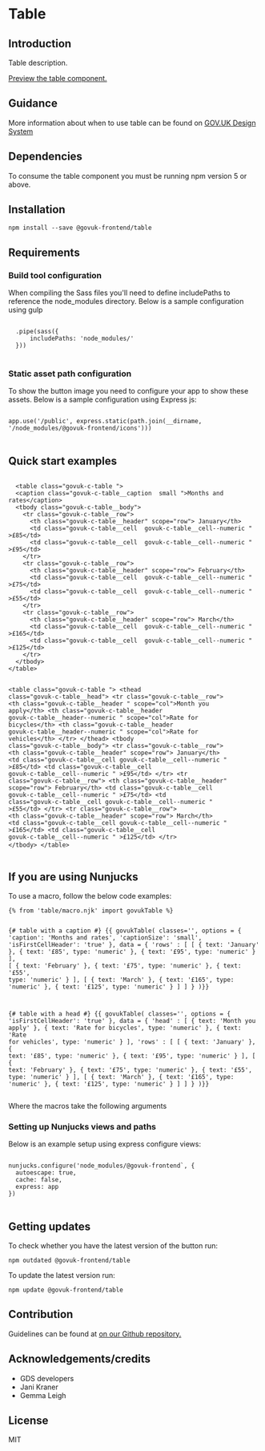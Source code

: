 


<h1 class="govuk-u-heading-36">
Table
</h1>

<h2 class="govuk-u-heading-24">Introduction</h2>
<p class="govuk-u-core-24">
  Table description.
</p>


<p class="govuk-u-copy-19">
<a href="http://govuk-frontend-review.herokuapp.com/components/table/preview">Preview the table component.
</a>
</p>

<h2 class="govuk-u-heading-24">Guidance</h2>

<p class="govuk-u-copy-19">
  More information about when to use table can be found on <a href="http://www.linktodesignsystem.com/table" title="Link to read guidance on the use of table on Gov.uk Design system website">GOV.UK Design System</a>
</p>

<h2 class="govuk-u-heading-24">Dependencies</h2>

<p class="govuk-u-copy-19">To consume the table component you must be running npm version 5 or above. </p>

<p class="govuk-u-copy-19"></p>

<h2 class="govuk-u-heading-24">Installation</h2>
<pre><code>npm install --save @govuk-frontend/table</code></pre>

<h2 class="govuk-u-heading-24">Requirements</h2>
<h3 class="govuk-u-bold-19">Build tool configuration</h3>
<p class="govuk-u-copy-19">When compiling the Sass files you'll need to define includePaths to reference the node_modules directory. Below is a sample configuration using gulp</p>
<pre>
<code>
  .pipe(sass({
      includePaths: 'node_modules/'
  }))
</code>
</pre>

<h3 class="govuk-u-bold-19">Static asset path configuration</h3>
<p class="govuk-u-copy-19">To show the button image you need to configure your app to show these assets. Below is a sample configuration using Express js:</p>
<pre>
<code>
app.use('/public', express.static(path.join(__dirname, '/node_modules/@govuk-frontend/icons')))
</code>
</pre>

<h2 class="govuk-u-heading-24">Quick start examples</h2>
<p class="govuk-u-copy-19"></p>
<pre>
<code>
  &lt;table class=&quot;govuk-c-table &quot;&gt;
  &lt;caption class=&quot;govuk-c-table__caption  small &quot;&gt;Months and rates&lt;/caption&gt;
  &lt;tbody class=&quot;govuk-c-table__body&quot;&gt;
    &lt;tr class=&quot;govuk-c-table__row&quot;&gt;
      &lt;th class=&quot;govuk-c-table__header&quot; scope=&quot;row&quot;&gt; January&lt;/th&gt;
      &lt;td class=&quot;govuk-c-table__cell  govuk-c-table__cell--numeric &quot;  &gt;£85&lt;/td&gt;
      &lt;td class=&quot;govuk-c-table__cell  govuk-c-table__cell--numeric &quot;  &gt;£95&lt;/td&gt;
    &lt;/tr&gt;
    &lt;tr class=&quot;govuk-c-table__row&quot;&gt;
      &lt;th class=&quot;govuk-c-table__header&quot; scope=&quot;row&quot;&gt; February&lt;/th&gt;
      &lt;td class=&quot;govuk-c-table__cell  govuk-c-table__cell--numeric &quot;  &gt;£75&lt;/td&gt;
      &lt;td class=&quot;govuk-c-table__cell  govuk-c-table__cell--numeric &quot;  &gt;£55&lt;/td&gt;
    &lt;/tr&gt;
    &lt;tr class=&quot;govuk-c-table__row&quot;&gt;
      &lt;th class=&quot;govuk-c-table__header&quot; scope=&quot;row&quot;&gt; March&lt;/th&gt;
      &lt;td class=&quot;govuk-c-table__cell  govuk-c-table__cell--numeric &quot;  &gt;£165&lt;/td&gt;
      &lt;td class=&quot;govuk-c-table__cell  govuk-c-table__cell--numeric &quot;  &gt;£125&lt;/td&gt;
    &lt;/tr&gt;
  &lt;/tbody&gt;
&lt;/table&gt;



&lt;table class=&quot;govuk-c-table &quot;&gt;
  &lt;thead class=&quot;govuk-c-table__head&quot;&gt;
    &lt;tr class=&quot;govuk-c-table__row&quot;&gt;
      &lt;th class=&quot;govuk-c-table__header &quot;   scope=&quot;col&quot;&gt;Month you apply&lt;/th&gt;
      &lt;th class=&quot;govuk-c-table__header  govuk-c-table__header--numeric &quot;   scope=&quot;col&quot;&gt;Rate for bicycles&lt;/th&gt;
      &lt;th class=&quot;govuk-c-table__header  govuk-c-table__header--numeric &quot;   scope=&quot;col&quot;&gt;Rate for vehicles&lt;/th&gt;
  &lt;/tr&gt;
  &lt;/thead&gt;
  &lt;tbody class=&quot;govuk-c-table__body&quot;&gt;
    &lt;tr class=&quot;govuk-c-table__row&quot;&gt;
      &lt;th class=&quot;govuk-c-table__header&quot; scope=&quot;row&quot;&gt; January&lt;/th&gt;
      &lt;td class=&quot;govuk-c-table__cell  govuk-c-table__cell--numeric &quot;  &gt;£85&lt;/td&gt;
      &lt;td class=&quot;govuk-c-table__cell  govuk-c-table__cell--numeric &quot;  &gt;£95&lt;/td&gt;
    &lt;/tr&gt;
    &lt;tr class=&quot;govuk-c-table__row&quot;&gt;
      &lt;th class=&quot;govuk-c-table__header&quot; scope=&quot;row&quot;&gt; February&lt;/th&gt;
      &lt;td class=&quot;govuk-c-table__cell  govuk-c-table__cell--numeric &quot;  &gt;£75&lt;/td&gt;
      &lt;td class=&quot;govuk-c-table__cell  govuk-c-table__cell--numeric &quot;  &gt;£55&lt;/td&gt;
    &lt;/tr&gt;
    &lt;tr class=&quot;govuk-c-table__row&quot;&gt;
      &lt;th class=&quot;govuk-c-table__header&quot; scope=&quot;row&quot;&gt; March&lt;/th&gt;
      &lt;td class=&quot;govuk-c-table__cell  govuk-c-table__cell--numeric &quot;  &gt;£165&lt;/td&gt;
      &lt;td class=&quot;govuk-c-table__cell  govuk-c-table__cell--numeric &quot;  &gt;£125&lt;/td&gt;
    &lt;/tr&gt;
  &lt;/tbody&gt;
&lt;/table&gt;
</code>
</pre>


<h2 class="govuk-u-heading-24">If you are using Nunjucks</h2>
<p class="govuk-u-copy-19">To use a macro, follow the below code examples:</p>
<pre><code>{% from &#39;table/macro.njk&#39; import govukTable %}

{# table with a caption #}
{{ govukTable(
  classes=&#39;&#39;,
  options = {
    &#39;caption&#39;: &#39;Months and rates&#39;,
    &#39;captionSize&#39;: &#39;small&#39;,
    &#39;isFirstCellHeader&#39;: &#39;true&#39;
  },
  data = {
    &#39;rows&#39; : [
      [
        {
          text: &#39;January&#39;
        },
        {
          text: &#39;£85&#39;,
          type: &#39;numeric&#39;
        },
        {
          text: &#39;£95&#39;,
          type: &#39;numeric&#39;
        }
      ],
      [
        {
          text: &#39;February&#39;
        },
        {
          text: &#39;£75&#39;,
          type: &#39;numeric&#39;
        },
        {
          text: &#39;£55&#39;,
          type: &#39;numeric&#39;
        }
      ],
      [
        {
          text: &#39;March&#39;
        },
        {
          text: &#39;£165&#39;,
          type: &#39;numeric&#39;
        },
        {
          text: &#39;£125&#39;,
          type: &#39;numeric&#39;
        }
      ]
    ]
  }
)}}

{# table with a head #}
{{ govukTable(
  classes=&#39;&#39;,
  options = {
    &#39;isFirstCellHeader&#39;: &#39;true&#39;
  },
  data = {
    &#39;head&#39; : [
      {
        text: &#39;Month you apply&#39;
      },
      {
        text: &#39;Rate for bicycles&#39;,
        type: &#39;numeric&#39;
      },
      {
        text: &#39;Rate for vehicles&#39;,
        type: &#39;numeric&#39;
      }
    ],
    &#39;rows&#39; : [
      [
        {
          text: &#39;January&#39;
        },
        {
          text: &#39;£85&#39;,
          type: &#39;numeric&#39;
        },
        {
          text: &#39;£95&#39;,
          type: &#39;numeric&#39;
        }
      ],
      [
        {
          text: &#39;February&#39;
        },
        {
          text: &#39;£75&#39;,
          type: &#39;numeric&#39;
        },
        {
          text: &#39;£55&#39;,
          type: &#39;numeric&#39;
        }
      ],
      [
        {
          text: &#39;March&#39;
        },
        {
          text: &#39;£165&#39;,
          type: &#39;numeric&#39;
        },
        {
          text: &#39;£125&#39;,
          type: &#39;numeric&#39;
        }
      ]
    ]
  }
)}}
</code></pre>

<p class="govuk-u-copy-19">Where the macros take the following arguments</p>

<div>

  <!-- TODO: Use the table macro here and pass it component argument data -->

</div>

<h3 class="govuk-u-bold-19">Setting up Nunjucks views and paths</h3>
<p class="govuk-u-copy-19">Below is an example setup using express configure views:</p>
<pre>
<code>
nunjucks.configure('node_modules/@govuk-frontend`, {
  autoescape: true,
  cache: false,
  express: app
})
</code>
</pre>

<h2 class="govuk-u-heading-24">Getting updates</h2>

<p class="govuk-u-copy-19">To check whether you have the latest version of the button run:</p>

<pre><code>npm outdated @govuk-frontend/table</code></pre>

<p class="govuk-u-copy-19">To update the latest version run:</p>

<pre><code>npm update @govuk-frontend/table</code></pre>

<h2 class="govuk-u-heading-24">Contribution</h2>
<p class="govuk-u-copy-19">
  Guidelines can be found at <a href="https://github.com/alphagov/govuk-frontend/blob/master/CONTRIBUTING.md" title="link to contributing guidelines on our github repository">on our Github repository.</a>
</p>

<h2 class="govuk-u-heading-24">Acknowledgements/credits</h2>

<ul class="govuk-c-list ">

  <li>
        GDS developers
  </li>
  <li>
        Jani Kraner
  </li>
  <li>
        Gemma Leigh
  </li>

</ul>


<h2 class="govuk-u-heading-24">License</h2>
<p class="govuk-u-copy-19">MIT</p>
